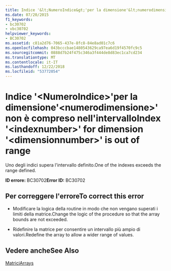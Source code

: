 ```yaml
---
title: Indice '&lt;NumeroIndice&gt;'per la dimensione'&lt;numerodimensione&gt;' non è compreso nell'intervallo
ms.date: 07/20/2015
f1_keywords:
- bc30702
- vbc30702
helpviewer_keywords:
- BC30702
ms.assetid: c81a2d76-7065-437e-8fc8-84e8ad01c7c6
ms.openlocfilehash: 043bcccbae1480543629ca97ea6d19f4570fc9c5
ms.sourcegitcommit: 0888d7b24f475c346a3f444de8d83ec1ca7cd234
ms.translationtype: MT
ms.contentlocale: it-IT
ms.lasthandoff: 12/22/2018
ms.locfileid: "53772054"
---
```

# <a name="index-ltindexnumbergt-for-dimension-ltdimensionnumbergt-is-out-of-range"></a><span data-ttu-id="e3cae-102">Indice '&lt;NumeroIndice&gt;'per la dimensione'&lt;numerodimensione&gt;' non è compreso nell'intervallo</span><span class="sxs-lookup"><span data-stu-id="e3cae-102">Index '&lt;indexnumber&gt;' for dimension '&lt;dimensionnumber&gt;' is out of range</span></span>
<span data-ttu-id="e3cae-103">Uno degli indici supera l'intervallo definito.</span><span class="sxs-lookup"><span data-stu-id="e3cae-103">One of the indexes exceeds the range defined.</span></span>  
  
 <span data-ttu-id="e3cae-104">**ID errore:** BC30702</span><span class="sxs-lookup"><span data-stu-id="e3cae-104">**Error ID:** BC30702</span></span>  
  
## <a name="to-correct-this-error"></a><span data-ttu-id="e3cae-105">Per correggere l'errore</span><span class="sxs-lookup"><span data-stu-id="e3cae-105">To correct this error</span></span>  
  
-   <span data-ttu-id="e3cae-106">Modificare la logica della routine in modo che non vengano superati i limiti della matrice.</span><span class="sxs-lookup"><span data-stu-id="e3cae-106">Change the logic of the procedure so that the array bounds are not exceeded.</span></span>  
  
-   <span data-ttu-id="e3cae-107">Ridefinire la matrice per consentire un intervallo più ampio di valori.</span><span class="sxs-lookup"><span data-stu-id="e3cae-107">Redefine the array to allow a wider range of values.</span></span>  
  
## <a name="see-also"></a><span data-ttu-id="e3cae-108">Vedere anche</span><span class="sxs-lookup"><span data-stu-id="e3cae-108">See Also</span></span>  
 [<span data-ttu-id="e3cae-109">Matrici</span><span class="sxs-lookup"><span data-stu-id="e3cae-109">Arrays</span></span>](../../visual-basic/programming-guide/language-features/arrays/index.md)
